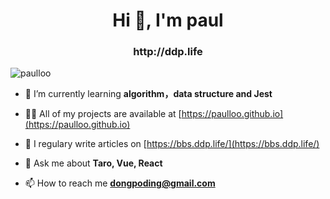 <h1 align="center">Hi 👋, I'm paul</h1>
<h3 align="center">http://ddp.life</h3>

<p align="left"> <img src="https://komarev.com/ghpvc/?username=paulloo" alt="paulloo" /> </p>

- 🌱 I’m currently learning **algorithm，data structure and Jest**

- 👨‍💻 All of my projects are available at [https://paulloo.github.io](https://paulloo.github.io)

- 📝 I regulary write articles on [https://bbs.ddp.life/](https://bbs.ddp.life/)

- 💬 Ask me about **Taro, Vue, React**

- 📫 How to reach me **dongpoding@gmail.com**
